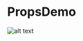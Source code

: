 # PropsDemo
![alt text](https://user-images.githubusercontent.com/58502479/71655600-7bc5f200-2d5d-11ea-8a90-a4ef25f3af4a.png)

